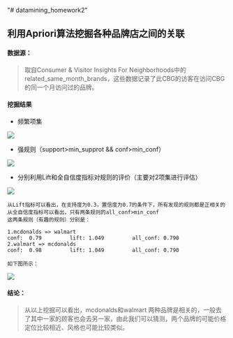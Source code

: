 "# datamining_homework2" 

## 利用Apriori算法挖掘各种品牌店之间的关联

#### 数据源：
> 取自Consumer & Visitor Insights For Neighborhoods中的related_same_month_brands，这些数据记录了此CBG的访客在访问CBG的同一个月访问过的品牌。

#### 挖掘结果

- 频繁项集   

![](https://github.com/x3e7/dataminingHomework2/blob/master/result/frequent_items.png)

- 强规则（support>min_supprot && conf>min_conf）  

![](https://github.com/x3e7/dataminingHomework2/blob/result/big_rules.png)

- 分别利用Lift和全自信度指标对规则的评价（主要对2项集进行评估）

![](https://github.com/x3e7/dataminingHomework2/blob/result/evaluation.png)  
	
	从Lift指标可以看出，在支持度为0.3，置信度为0.7的条件下，所有发现的规则都是正相关的
	从全自信度指标可以看出，只有两条规则的all_conf>min_conf
	这两条规则（有趣的规则）分别是：

	1.mcdonalds => walmart     
	conf:  0.79 		lift: 1.049 		all_conf: 0.790  
	2.walmart => mcdonalds   
	conf:  0.98 		lift: 1.049 		all_conf: 0.790  

	如下图所示：
	
![](https://github.com/x3e7/dataminingHomework2/blob/result/insteresting_rules.png)

#### 结论：
> 从以上挖掘可以看出，mcdonalds和walmart 两种品牌是相关的，一般去了其中一家的顾客也会去另一家，由此我们可以猜测，两个品牌的可能价格定位比较相近、风格也可能比较类似。




